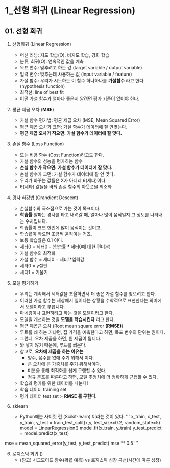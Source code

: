 # 1_선형 회귀 (Linear Regression)
## 01. 선형 회귀
1. 선형회귀 (Linear Regression)
    - 머신 러닝: 지도 학습(O), 비지도 학습, 강화 학습
    - 분류, 회귀(O): 연속적인 값을 예측
    - 목표 변수: 맞추려고 하는 값 (target variable / output variable)
    - 입력 변수: 맞추는데 사용하는 값 (input variable / feature)
    - 가설 함수: 우리가 시도하는 이 함수 하나하나를 **가설함수** 라고 한다. (hypothesis function)
    - 최적선: line of best fit
    - 어떤 가설 함수가 얼마나 좋은지 알려면 평가 기준이 있어야 한다.

2. 평균 제곱 오차 (**MSE**)
    - 가설 함수 평가법: 평균 제곱 오차 (MSE, Mean Squared Error)
    - 평균 제곱 오차가 크면: 가설 함수가 데이터에 잘 안맞는다.
    - **평균 제곱 오차가 작으면: 가설 함수가 데이터에 잘 맞다.**

3. 손실 함수 (Loss Function)
    - 또는 비용 함수 (Cost Function)라고도 한다.
    - 가설 함수의 성능을 평가하는 함수
    - **손실 함수가 작으면: 가설 함수가 데이터에 잘 맞다.**
    - 손실 함수가 크면: 가설 함수가 데이터에 잘 안 맞다.
    - 우리가 바꾸는 값들은 X가 아니레 θ(세타)이다.
    - θ(세타) 값들을 바꿔 손실 함수의 아웃풋을 최소화

4. 경사 하강법 (Grandient Descent)
    - 손실함수의 극소점으로 가는 것이 목표이다.
    - **학습률** 알파는 경사를 타고 내려갈 때, 얼마나 많이 움직일지 그 정도를 나타내는 수치입니다.
    - 학습률이 크면 한번에 많이 움직이는 것이고,
    - 학습률이 작으면 조금씩 움직이는 거죠.
    - 보통 학습률은 0.1 이다.
    - 세타0 = 세터0 - (학습률 * 세터0에 대한 편미분)
    - 가설 함수의 최적화
    - 가설 함수 = 세터0 + 세터1*입력값
    - 세타0 = y절편
    - 세터1 = 기울기

5. 모델 평가하기
    - 우리는 계속해서 세터값을 조율하면서 더 좋은 가설 함수를 찾으려고 한다.
    - 이러한 가설 함수는 세상에서 일어나는 상황을 수학적으로 표현한다는 의미에서 모델이라고 부릅니다.
    - 마네킹이나 표현하려고 하는 것을 모델이라고 한다.
    - 모델을 개선하는 것을 **모델을 학습시킨다** 라고 한다.
    - 평균 제곱근 오차 (Root mean square error **(RMSE)**)
    - 루트를 왜 하는 거냐면, 집 가격을 예측한다고 하면, 목표 변수의 단위는 원이다.
    - 그런데, 오차 제곱을 하면, 원 제곱이 됩니다. 
    - 와 닿지 않기 때문에, 루트를 씌운다.
    - 참고로, **오차에 제곱을 하는 이유는** 
        - 양수, 음수를 없애 주기 위해서 이다.
        - 큰 오차에 큰 가중치를 주기 위해서이다.
        - 미분을 통해 최적화를 쉽게 구행할 수 있다.
        - 정규 분포를 따른다고 하면, 모델 추정치에 더 정확하게 근접할 수 있다.
    - 학습과 평가를 위한 데이터를 나눈다!
    - 학습 데이터 training set
    - 평가 데이터 test set > **RMSE 를 구한다.**

6. sklearn
    - Python에는 사이킷 런 (Scikit-learn) 이라는 것이 있다.
'''
x_train, x_test, y_train, y_test = train_test_split(x,y, test_size=0.2, random_state=5)
model = LinearRegression()
model.fit(x_train, y_train)
y_test_predict = model.predict(x_test)

mse = mean_squared_error(y_test, y_test_predict)
mse ** 0.5
'''


 6. 로지스틱 회귀 ()   
    - (참고) 시그모이드 함수(확률 예측)  vs 로지스틱 성장 곡선(시간에 따른 성장)


